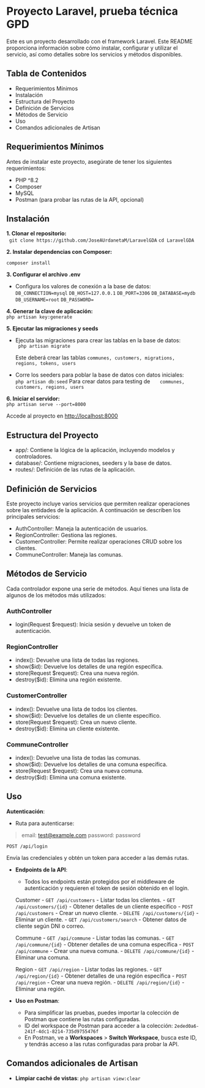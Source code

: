 ﻿# Proyecto Laravel, prueba técnica GPD

Este es un proyecto desarrollado con el framework Laravel. Este README proporciona información sobre cómo instalar, configurar y utilizar el servicio, así como detalles sobre los servicios y métodos disponibles.

## Tabla de Contenidos

-   Requerimientos Mínimos
-   Instalación
-   Estructura del Proyecto
-   Definición de Servicios
-   Métodos de Servicio
-   Uso
-   Comandos adicionales de Artisan

## Requerimientos Mínimos

Antes de instalar este proyecto, asegúrate de tener los siguientes requerimientos:

-   PHP ^8.2
-   Composer
-   MySQL
-   Postman (para probar las rutas de la API, opcional)

## Instalación

**1. Clonar el repositorio:**  
 ` git clone https://github.com/JoseAUrdanetaM/LaravelGDA`
`cd LaravelGDA `

**2. Instalar dependencias con Composer:**

    composer install

**3. Configurar el archivo .env**

-   Configura los valores de conexión a la base de datos:  
    `DB_CONNECTION=mysql`
    `DB_HOST=127.0.0.1`
    `DB_PORT=3306`
    `DB_DATABASE=mydb`
    `DB_USERNAME=root`
    `DB_PASSWORD=`

**4. Generar la clave de aplicación:**  
`php artisan key:generate`

**5. Ejecutar las migraciones y seeds**

-   Ejecuta las migraciones para crear las tablas en la base de datos:  
    ` php artisan migrate`

    Este deberá crear las tablas
    `communes,
customers,
migrations,
regions,
tokens,
users`

-   Corre los seeders para poblar la base de datos con datos iniciales:  
    `php artisan db:seed`
    Para crear datos para testing de
    `	communes,	customers, regions, users`

**6. Iniciar el servidor:**  
 `php artisan serve --port=8000  `

Accede al proyecto en [http://localhost:8000](http://localhost:8000)

## Estructura del Proyecto

-   app/: Contiene la lógica de la aplicación, incluyendo modelos y controladores.
-   database/: Contiene migraciones, seeders y la base de datos.
-   routes/: Definición de las rutas de la aplicación.

## Definición de Servicios

Este proyecto incluye varios servicios que permiten realizar operaciones sobre las entidades de la aplicación. A continuación se describen los principales servicios:

-   AuthController: Maneja la autenticación de usuarios.
-   RegionController: Gestiona las regiones.
-   CustomerController: Permite realizar operaciones CRUD sobre los clientes.
-   CommuneController: Maneja las comunas.

## Métodos de Servicio

Cada controlador expone una serie de métodos. Aquí tienes una lista de algunos de los métodos más utilizados:

### AuthController

-   login(Request $request): Inicia sesión y devuelve un token de autenticación.

### RegionController

-   index(): Devuelve una lista de todas las regiones.
-   show($id): Devuelve los detalles de una región específica.
-   store(Request $request): Crea una nueva región.
-   destroy($id): Elimina una región existente.

### CustomerController

-   index(): Devuelve una lista de todos los clientes.
-   show($id): Devuelve los detalles de un cliente específico.
-   store(Request $request): Crea un nuevo cliente.
-   destroy($id): Elimina un cliente existente.

### CommuneController

-   index(): Devuelve una lista de todas las comunas.
-   show($id): Devuelve los detalles de una comuna específica.
-   store(Request $request): Crea una nueva comuna.
-   destroy($id): Elimina una comuna existente.

## Uso

**Autenticación**:

-   Ruta para autenticarse:

> email: test@example.com password: password

`POST /api/login`

Envía las credenciales y obtén un token para acceder a las demás rutas.

-   **Endpoints de la API**:

    -   Todos los endpoints están protegidos por el middleware de autenticación y requieren el token de sesión obtenido en el login.

    Customer - `GET /api/customers` - Listar todas los clientes. - `GET /api/customers/{id}` - Obtener detalles de un cliente especifico - `POST /api/customers` - Crear un nuevo cliente. - `DELETE /api/customers/{id}` - Eliminar un cliente. - `GET /api/customers/search` - Obtener datos de cliente según DNI o correo.

    Commune - `GET /api/commune` - Listar todas las comunas. - `GET /api/commune/{id}` - Obtener detalles de una comuna específica - `POST /api/commune` - Crear una nueva comuna. - `DELETE /api/commune/{id}` - Eliminar una comuna.

    Region - `GET /api/region` - Listar todas las regiones. - `GET /api/region/{id}` - Obtener detalles de una región específica - `POST /api/region` - Crear una nueva región. - `DELETE /api/region/{id}` - Eliminar una región.

-   **Uso en Postman**:

    -   Para simplificar las pruebas, puedes importar la colección de Postman que contiene las rutas configuradas.
    -   ID del workspace de Postman para acceder a la colección: `2eded0a6-241f-4dc1-8214-735d9755476f`
    -   En Postman, ve a **Workspaces** > **Switch Workspace**, busca este ID, y tendrás acceso a las rutas configuradas para probar la API.

## Comandos adicionales de Artisan

-   **Limpiar caché de vistas**:
    `php artisan view:clear`
